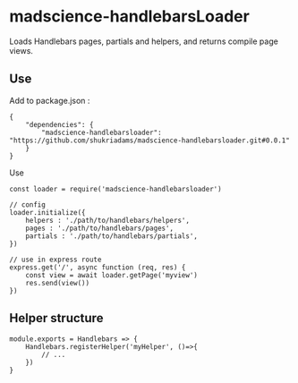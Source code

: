 # madscience-handlebarsLoader

Loads Handlebars pages, partials and helpers, and returns compile page views. 

## Use 

Add to package.json :
    
    {
        "dependencies": {
            "madscience-handlebarsloader": "https://github.com/shukriadams/madscience-handlebarsloader.git#0.0.1"
        }
    }

Use

    const loader = require('madscience-handlebarsloader')

    // config
    loader.initialize({ 
        helpers : './path/to/handlebars/helpers',
        pages : './path/to/handlebars/pages',
        partials : './path/to/handlebars/partials',
    })

    // use in express route
    express.get('/', async function (req, res) {
        const view = await loader.getPage('myview')
        res.send(view())
    })

## Helper structure

    module.exports = Handlebars => {
        Handlebars.registerHelper('myHelper', ()=>{
            // ...
        })
    }
